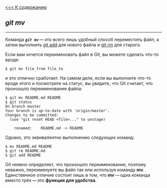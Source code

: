 [<<< К содержанию](./readme_1.md)

## ***git mv***
---
Команда ***`git mv`*** — это всего лишь удобный способ переместить файл, а затем выполнить [git add](/add.md) для нового файла и [git rm](/rm.md) для старого.

Если вам хочется переименовать файл в Git, вы можете сделать что-то вроде:


`$ git mv file_from file_to`

и это отлично сработает. На самом деле, если вы выполните что-то вроде этого и посмотрите на статус, вы увидите, что Git считает, что произошло переименование файла:

```bash-
$ git mv README.md README
$ git status
On branch master
Your branch is up-to-date with 'origin/master'.
Changes to be committed:
  (use "git reset HEAD <file>..." to unstage)

    renamed:    README.md -> README
```


Однако, это эквивалентно выполнению следующих команд:

```
$ mv README.md README
$ git rm README.md
$ git add README
```

Git неявно определяет, что произошло переименование, поэтому неважно, переименуете вы файл так или используя команду **mv**. Единственное отличие состоит лишь в том, что **mv** — одна команда вместо трёх — это **функция для удобства**.